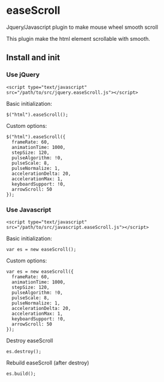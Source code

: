 # easeScroll
Jquery/Javascript plugin to make mouse wheel smooth scroll 

This plugin make the html element scrollable with smooth.


## Install and init

### Use jQuery
```
<script type="text/javascript" src="/path/to/src/jquery.easeScroll.js"></script>
```

Basic initialization:
 
```
$("html").easeScroll();
```

Custom options:

```
$("html").easeScroll({
  frameRate: 60,
  animationTime: 1000,
  stepSize: 120,
  pulseAlgorithm: !0,
  pulseScale: 8,
  pulseNormalize: 1,
  accelerationDelta: 20,
  accelerationMax: 1,
  keyboardSupport: !0,
  arrowScroll: 50
});
```

### Use Javascript
```
<script type="text/javascript" src="/path/to/src/javascript.easeScroll.js"></script>
```

Basic initialization:
 
```
var es = new easeScroll();
```

Custom options:

```
var es = new easeScroll({
  frameRate: 60,
  animationTime: 1000,
  stepSize: 120,
  pulseAlgorithm: !0,
  pulseScale: 8,
  pulseNormalize: 1,
  accelerationDelta: 20,
  accelerationMax: 1,
  keyboardSupport: !0,
  arrowScroll: 50
});
```

Destroy easeScroll
```
es.destroy();
```

Rebuild easeScroll (after destroy)
```
es.build();
```